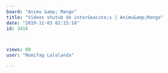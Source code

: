 ```yaml
---
board: "Animu &amp; Mango"
title: "Videos shutub de inter&eacute;s | Animu&amp;Mango"
date: "2019-11-03 02:15:18"
id: 3416



views: 80
user: "Mumifag Lalolanda"

---
```

